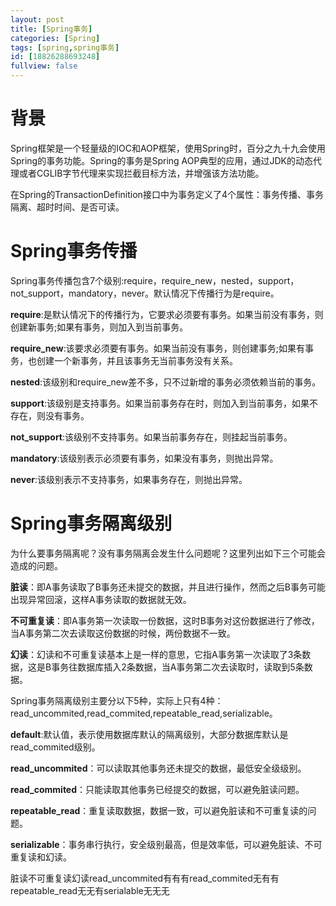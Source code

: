 ```yaml
---
layout: post
title: [Spring事务]
categories: [Spring]
tags: [spring,spring事务]
id: [18826288693248]
fullview: false
---
```

# 背景

Spring框架是一个轻量级的IOC和AOP框架，使用Spring时，百分之九十九会使用Spring的事务功能。Spring的事务是Spring AOP典型的应用，通过JDK的动态代理或者CGLIB字节代理来实现拦截目标方法，并增强该方法功能。

在Spring的TransactionDefinition接口中为事务定义了4个属性：事务传播、事务隔离、超时时间、是否可读。

# Spring事务传播

Spring事务传播包含7个级别:require，require_new，nested，support，not_support，mandatory，never。默认情况下传播行为是require。

**require**:是默认情况下的传播行为，它要求必须要有事务。如果当前没有事务，则创建新事务;如果有事务，则加入到当前事务。

**require_new**:该要求必须要有事务。如果当前没有事务，则创建事务;如果有事务，也创建一个新事务，并且该事务无当前事务没有关系。

**nested**:该级别和require_new差不多，只不过新增的事务必须依赖当前的事务。

**support**:该级别是支持事务。如果当前事务存在时，则加入到当前事务，如果不存在，则没有事务。

**not_support**:该级别不支持事务。如果当前事务存在，则挂起当前事务。

**mandatory**:该级别表示必须要有事务，如果没有事务，则抛出异常。

**never**:该级别表示不支持事务，如果事务存在，则抛出异常。

# Spring事务隔离级别

为什么要事务隔离呢？没有事务隔离会发生什么问题呢？这里列出如下三个可能会造成的问题。

**脏读**：即A事务读取了B事务还未提交的数据，并且进行操作，然而之后B事务可能出现异常回滚，这样A事务读取的数据就无效。

**不可重复读**：即A事务第一次读取一份数据，这时B事务对这份数据进行了修改，当A事务第二次去读取这份数据的时候，两份数据不一致。

**幻读**：幻读和不可重复读基本上是一样的意思，它指A事务第一次读取了3条数据，这是B事务往数据库插入2条数据，当A事务第二次去读取时，读取到5条数据。

Spring事务隔离级别主要分以下5种，实际上只有4种：read_uncommited,read_commited,repeatable_read,serializable。

**default**:默认值，表示使用数据库默认的隔离级别，大部分数据库默认是read_commited级别。

**read_uncommited**：可以读取其他事务还未提交的数据，最低安全级级别。

**read_commited**：只能读取其他事务已经提交的数据，可以避免脏读问题。

**repeatable_read**：重复读取数据，数据一致，可以避免脏读和不可重复读的问题。

**serializable**：事务串行执行，安全级别最高，但是效率低，可以避免脏读、不可重复读和幻读。

脏读不可重复读幻读read_uncommited有有有read_commited无有有repeatable_read无无有serialable无无无
